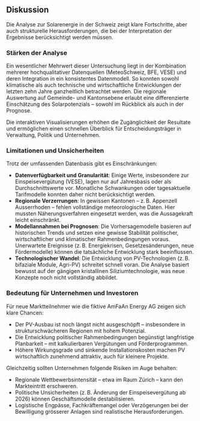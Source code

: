 ## Diskussion

Die Analyse zur Solarenergie in der Schweiz zeigt klare Fortschritte, aber auch strukturelle Herausforderungen, die bei der Interpretation der Ergebnisse berücksichtigt werden müssen. 

### Stärken der Analyse

Ein wesentlicher Mehrwert dieser Untersuchung liegt in der Kombination mehrerer hochqualitativer Datenquellen (MeteoSchweiz, BFE, VESE) und deren Integration in ein konsistentes Datenmodell. So konnten sowohl klimatische als auch technische und wirtschaftliche Entwicklungen der letzten zehn Jahre ganzheitlich betrachtet werden. Die regionale Auswertung auf Gemeinde- und Kantonsebene erlaubt eine differenzierte Einschätzung des Solarpotenzials – sowohl im Rückblick als auch in der Prognose.

Die interaktiven Visualisierungen erhöhen die Zugänglichkeit der Resultate und ermöglichen einen schnellen Überblick für Entscheidungsträger in Verwaltung, Politik und Unternehmen.

### Limitationen und Unsicherheiten

Trotz der umfassenden Datenbasis gibt es Einschränkungen:

- **Datenverfügbarkeit und Granularität**: Einige Werte, insbesondere zur Einspeisevergütung (VESE), lagen nur auf Jahresbasis oder als Durchschnittswerte vor. Monatliche Schwankungen oder tagesaktuelle Tarifmodelle konnten daher nicht berücksichtigt werden.
- **Regionale Verzerrungen**: In gewissen Kantonen – z. B. Appenzell Ausserrhoden – fehlen vollständige meteorologische Daten. Hier mussten Näherungsverfahren eingesetzt werden, was die Aussagekraft leicht einschränkt.
- **Modellannahmen bei Prognosen**: Die Vorhersagemodelle basieren auf historischen Trends und setzen eine gewisse Stabilität politischer, wirtschaftlicher und klimatischer Rahmenbedingungen voraus. Unerwartete Ereignisse (z. B. Energiekrisen, Gesetzesänderungen, neue Fördermodelle) können die tatsächliche Entwicklung stark beeinflussen.
- **Technologischer Wandel**: Die Entwicklung von PV-Technologien (z. B. bifaziale Module, Agri-PV) schreitet schnell voran. Die Analyse basiert bewusst auf der gängigen kristallinen Siliziumtechnologie, was neue Konzepte noch nicht vollständig abbildet.

### Bedeutung für Unternehmen und Investoren

Für neue Marktteilnehmer wie die fiktive AmFaAn Energy AG zeigen sich klare Chancen:

- Der PV-Ausbau ist noch längst nicht ausgeschöpft – insbesondere in strukturschwächeren Regionen mit hohem Potenzial.
- Die Entwicklung politischer Rahmenbedingungen begünstigt langfristige Planbarkeit – mit kalkulierbaren Vergütungen und Förderprogrammen.
- Höhere Wirkungsgrade und sinkende Installationskosten machen PV wirtschaftlich zunehmend attraktiv, auch für kleinere Projekte.

Gleichzeitig sollten Unternehmen folgende Risiken im Auge behalten:

- Regionale Wettbewerbsintensität – etwa im Raum Zürich – kann den Markteintritt erschweren.
- Politische Unsicherheiten (z. B. Änderung der Einspeisevergütung ab 2026) können Geschäftsmodelle destabilisieren.
- Logistische Engpässe, Fachkräftemangel oder Verzögerungen bei der Bewilligung grösserer Anlagen sind realistische Herausforderungen.


